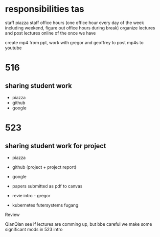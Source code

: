 # responsibilities tas

staff piazza
staff office hours (one office hour every day of the week including weekend, figure out office hours during break)
organize lectures and post lectures online of the once we have

create mp4 from ppt, work with gregor and geoffrey to post mp4s to youtube


# 516

## sharing student work

* piazza
* github
* google  

# 523


## sharing student work for project

* piazza
* github (project + project report)
* google  

* papers submitted as pdf to canvas

* revie intro - gregor
* kubernetes futersystems fugang

Review

QianQian see if lectures are comming up, but bbe careful we make some significant mods in 523 intro

